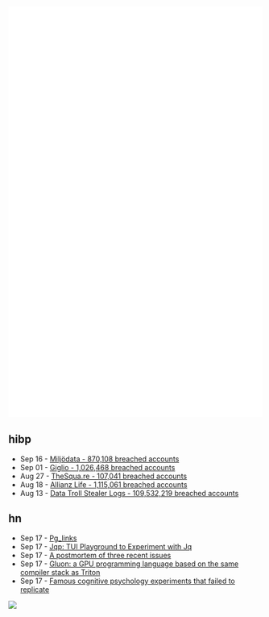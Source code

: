 ![Metrics](https://raw.githubusercontent.com/phixion/phixion/master/metrics.svg)

## hibp

<!--
for https://github.com/phixion/phixion/blob/main/.github/workflows/feeds.yml
-->
<!--START_SECTION:haveibeenpwnd-->
- Sep 16 - [Miljödata - 870,108 breached accounts](https://haveibeenpwned.com/Breach/Miljodata)
- Sep 01 - [Giglio - 1,026,468 breached accounts](https://haveibeenpwned.com/Breach/Giglio)
- Aug 27 - [TheSqua.re - 107,041 breached accounts](https://haveibeenpwned.com/Breach/TheSquare)
- Aug 18 - [Allianz Life - 1,115,061 breached accounts](https://haveibeenpwned.com/Breach/AllianzLife)
- Aug 13 - [Data Troll Stealer Logs - 109,532,219 breached accounts](https://haveibeenpwned.com/Breach/DataTrollStealerLogs)
<!--END_SECTION:haveibeenpwnd-->

## hn

<!--
for https://github.com/phixion/phixion/blob/main/.github/workflows/feeds.yml
-->
<!--START_SECTION:hn-->
- Sep 17 - [Pg_links](https://giulianopz.github.io/pg.html)
- Sep 17 - [Jqp: TUI Playground to Experiment with Jq](https://github.com/noahgorstein/jqp)
- Sep 17 - [A postmortem of three recent issues](https://www.anthropic.com/engineering/a-postmortem-of-three-recent-issues)
- Sep 17 - [Gluon: a GPU programming language based on the same compiler stack as Triton](https://github.com/triton-lang/triton/blob/main/python/tutorials/gluon/01-intro.py)
- Sep 17 - [Famous cognitive psychology experiments that failed to replicate](https://buttondown.com/aethermug/archive/aether-mug-famous-cognitive-psychology/)
<!--END_SECTION:hn-->

<!--
for https://yhype.me
-->
![](https://hit.yhype.me/github/profile?user_id=13013670)

